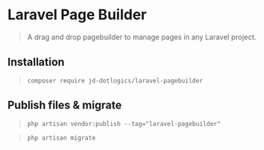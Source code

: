# Laravel Page Builder
> A drag and drop pagebuilder to manage pages in any Laravel project.


## Installation

>`composer require jd-dotlogics/laravel-pagebuilder`


## Publish files & migrate

>`php artisan vendor:publish --tag="laravel-pagebuilder"`

>`php artisan migrate`

